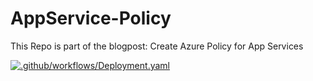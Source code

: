 # AppService-Policy
This Repo is part of the blogpost: Create Azure Policy for App Services

[![.github/workflows/Deployment.yaml](https://github.com/PelsGit/AppService-Policy/actions/workflows/Deployment.yaml/badge.svg)](https://github.com/PelsGit/AppService-Policy/actions/workflows/Deployment.yaml)
